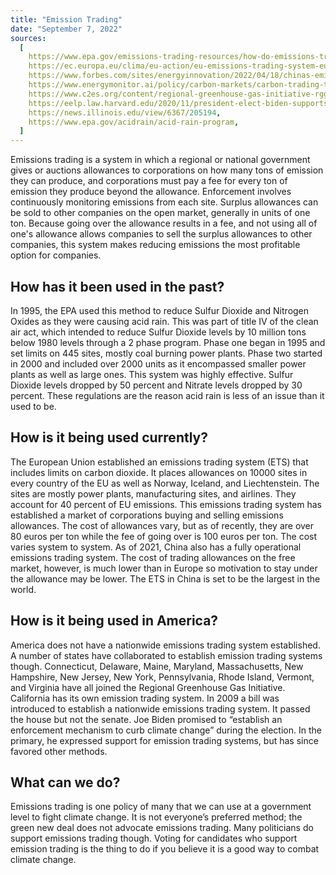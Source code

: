 ```yaml
---
title: "Emission Trading"
date: "September 7, 2022"
sources:
  [
    https://www.epa.gov/emissions-trading-resources/how-do-emissions-trading-programs-work,
    https://ec.europa.eu/clima/eu-action/eu-emissions-trading-system-eu-ets_en#a-cap-and-trade-system,
    https://www.forbes.com/sites/energyinnovation/2022/04/18/chinas-emissions-trading-system-will-be-the-worlds-biggest-climate-policy-heres-what-comes-next/?sh=81056e22d594,
    https://www.energymonitor.ai/policy/carbon-markets/carbon-trading-the-chinese-way,
    https://www.c2es.org/content/regional-greenhouse-gas-initiative-rggi/,
    https://eelp.law.harvard.edu/2020/11/president-elect-biden-supports-a-carbon-enforcement-mechanism-could-that-mean-a-price-on-carbon/,
    https://news.illinois.edu/view/6367/205194,
    https://www.epa.gov/acidrain/acid-rain-program,
  ]
---
```


Emissions trading is a system in which a regional or national government gives or auctions allowances to corporations on how many tons of emission they can produce, and corporations must pay a fee for every ton of emission they produce beyond the allowance. Enforcement involves continuously monitoring emissions from each site. Surplus allowances can be sold to other companies on the open market, generally in units of one ton. Because going over the allowance results in a fee, and not using all of one's allowance allows companies to sell the surplus allowances to other companies, this system makes reducing emissions the most profitable option for companies.

## How has it been used in the past?

In 1995, the EPA used this method to reduce Sulfur Dioxide and Nitrogen Oxides as they were causing acid rain. This was part of title IV of the clean air act, which intended to reduce Sulfur Dioxide levels by 10 million tons below 1980 levels through a 2 phase program. Phase one began in 1995 and set limits on 445 sites, mostly coal burning power plants. Phase two started in 2000 and included over 2000 units as it encompassed smaller power plants as well as large ones. This system was highly effective. Sulfur Dioxide levels dropped by 50 percent and Nitrate levels dropped by 30 percent. These regulations are the reason acid rain is less of an issue than it used to be.

## How is it being used currently?

The European Union established an emissions trading system (ETS) that includes limits on carbon dioxide. It places allowances on 10000 sites in every country of the EU as well as Norway, Iceland, and Liechtenstein. The sites are mostly power plants, manufacturing sites, and airlines. They account for 40 percent of EU emissions. This emissions trading system has established a market of corporations buying and selling emissions allowances. The cost of allowances vary, but as of recently, they are over 80 euros per ton while the fee of going over is 100 euros per ton. The cost varies system to system. As of 2021, China also has a fully operational emissions trading system. The cost of trading allowances on the free market, however, is much lower than in Europe so motivation to stay under the allowance may be lower. The ETS in China is set to be the largest in the world.

## How is it being used in America?

America does not have a nationwide emissions trading system established. A number of states have collaborated to establish emission trading systems though. Connecticut, Delaware, Maine, Maryland, Massachusetts, New Hampshire, New Jersey, New York, Pennsylvania, Rhode Island, Vermont, and Virginia have all joined the Regional Greenhouse Gas Initiative. California has its own emission trading system. In 2009 a bill was introduced to establish a nationwide emissions trading system. It passed the house but not the senate. Joe Biden promised to “establish an enforcement mechanism to curb climate change” during the election. In the primary, he expressed support for emission trading systems, but has since favored other methods.

## What can we do?

Emissions trading is one policy of many that we can use at a government level to fight climate change. It is not everyone’s preferred method; the green new deal does not advocate emissions trading. Many politicians do support emissions trading though. Voting for candidates who support emission trading is the thing to do if you believe it is a good way to combat climate change.
